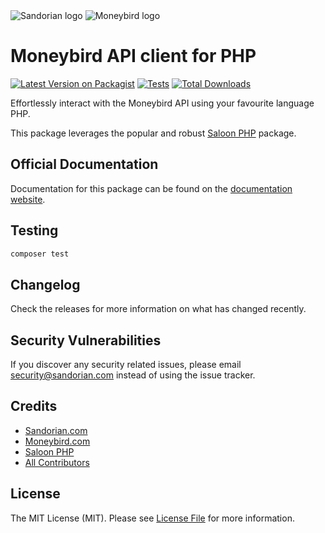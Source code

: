 <img src="/sandorian/moneybird-api-php/raw/main/art/sandorian_logo.svg" alt="Sandorian logo">
<img src="/sandorian/moneybird-api-php/raw/main/art/moneybird_logo.svg" alt="Moneybird logo">

# Moneybird API client for PHP

[![Latest Version on Packagist](https://img.shields.io/packagist/v/sandorian/moneybird-api-php.svg?style=flat-square)](https://packagist.org/packages/sandorian/moneybird-api-php)
[![Tests](https://img.shields.io/github/actions/workflow/status/sandorian/moneybird-api-php/run-tests.yml?branch=main&label=tests&style=flat-square)](https://github.com/sandorian/moneybird-api-php/actions/workflows/run-tests.yml)
[![Total Downloads](https://img.shields.io/packagist/dt/sandorian/moneybird-api-php.svg?style=flat-square)](https://packagist.org/packages/sandorian/moneybird-api-php)

Effortlessly interact with the Moneybird API using your favourite language PHP.

This package leverages the popular and robust [Saloon PHP](https://docs.saloon.dev) package.

## Official Documentation

Documentation for this package can be found on the [documentation website](https://moneybird.sandorian.com/).

## Testing

```bash
composer test
```

## Changelog

Check the releases for more information on what has changed recently.

## Security Vulnerabilities

If you discover any security related issues, please email security@sandorian.com instead of using the issue tracker.

## Credits

- [Sandorian.com](https://www.sandorian.com)
- [Moneybird.com](https://www.moneybird.com)
- [Saloon PHP](https://docs.saloon.dev)
- [All Contributors](../../contributors)

## License

The MIT License (MIT). Please see [License File](LICENSE.md) for more information.
